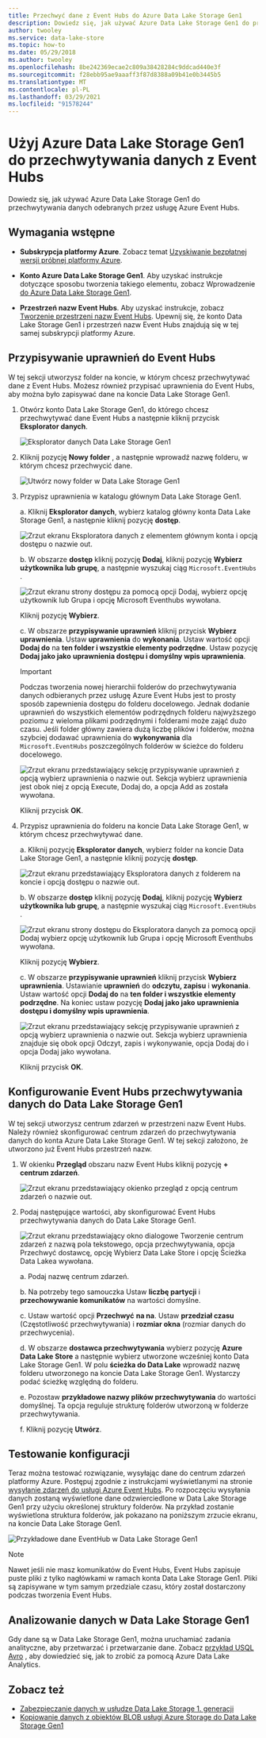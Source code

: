 ```yaml
---
title: Przechwyć dane z Event Hubs do Azure Data Lake Storage Gen1
description: Dowiedz się, jak używać Azure Data Lake Storage Gen1 do przechwytywania danych odebranych przez usługę Azure Event Hubs. Zacznij od sprawdzenia wymagań wstępnych.
author: twooley
ms.service: data-lake-store
ms.topic: how-to
ms.date: 05/29/2018
ms.author: twooley
ms.openlocfilehash: 8be242369ecae2c809a38428284c9ddcad440e3f
ms.sourcegitcommit: f28ebb95ae9aaaff3f87d8388a09b41e0b3445b5
ms.translationtype: MT
ms.contentlocale: pl-PL
ms.lasthandoff: 03/29/2021
ms.locfileid: "91578244"
---
```

# <a name="use-azure-data-lake-storage-gen1-to-capture-data-from-event-hubs"></a>Użyj Azure Data Lake Storage Gen1 do przechwytywania danych z Event Hubs

Dowiedz się, jak używać Azure Data Lake Storage Gen1 do przechwytywania danych odebranych przez usługę Azure Event Hubs.

## <a name="prerequisites"></a>Wymagania wstępne

* **Subskrypcja platformy Azure**. Zobacz temat [Uzyskiwanie bezpłatnej wersji próbnej platformy Azure](https://azure.microsoft.com/pricing/free-trial/).

* **Konto Azure Data Lake Storage Gen1**. Aby uzyskać instrukcje dotyczące sposobu tworzenia takiego elementu, zobacz Wprowadzenie [do Azure Data Lake Storage Gen1](data-lake-store-get-started-portal.md).

*  **Przestrzeń nazw Event Hubs**. Aby uzyskać instrukcje, zobacz [Tworzenie przestrzeni nazw Event Hubs](../event-hubs/event-hubs-create.md#create-an-event-hubs-namespace). Upewnij się, że konto Data Lake Storage Gen1 i przestrzeń nazw Event Hubs znajdują się w tej samej subskrypcji platformy Azure.


## <a name="assign-permissions-to-event-hubs"></a>Przypisywanie uprawnień do Event Hubs

W tej sekcji utworzysz folder na koncie, w którym chcesz przechwytywać dane z Event Hubs. Możesz również przypisać uprawnienia do Event Hubs, aby można było zapisywać dane na koncie Data Lake Storage Gen1. 

1. Otwórz konto Data Lake Storage Gen1, do którego chcesz przechwytywać dane Event Hubs a następnie kliknij przycisk **Eksplorator danych**.

    ![Eksplorator danych Data Lake Storage Gen1](./media/data-lake-store-archive-eventhub-capture/data-lake-store-open-data-explorer.png "Eksplorator danych Data Lake Storage Gen1")

1.  Kliknij pozycję **Nowy folder** , a następnie wprowadź nazwę folderu, w którym chcesz przechwycić dane.

    ![Utwórz nowy folder w Data Lake Storage Gen1](./media/data-lake-store-archive-eventhub-capture/data-lake-store-create-new-folder.png "Utwórz nowy folder w Data Lake Storage Gen1")

1. Przypisz uprawnienia w katalogu głównym Data Lake Storage Gen1. 

    a. Kliknij **Eksplorator danych**, wybierz katalog główny konta Data Lake Storage Gen1, a następnie kliknij pozycję **dostęp**.

    ![Zrzut ekranu Eksploratora danych z elementem głównym konta i opcją dostępu o nazwie out.](./media/data-lake-store-archive-eventhub-capture/data-lake-store-assign-permissions-to-root.png "Przypisywanie uprawnień dla Data Lake Storage Gen1 głównego")

    b. W obszarze **dostęp** kliknij pozycję **Dodaj**, kliknij pozycję **Wybierz użytkownika lub grupę**, a następnie wyszukaj ciąg `Microsoft.EventHubs` . 

    ![Zrzut ekranu strony dostępu za pomocą opcji Dodaj, wybierz opcję użytkownik lub Grupa i opcję Microsoft Eventhubs wywołana.](./media/data-lake-store-archive-eventhub-capture/data-lake-store-assign-eventhub-sp.png "Przypisywanie uprawnień dla Data Lake Storage Gen1 głównego")
    
    Kliknij pozycję **Wybierz**.

    c. W obszarze **przypisywanie uprawnień** kliknij przycisk **Wybierz uprawnienia**. Ustaw **uprawnienia** do **wykonania**. Ustaw wartość opcji **Dodaj do** na **ten folder i wszystkie elementy podrzędne**. Ustaw pozycję **Dodaj jako jako** **uprawnienia dostępu i domyślny wpis uprawnienia**.

    > [!IMPORTANT]
    > Podczas tworzenia nowej hierarchii folderów do przechwytywania danych odbieranych przez usługę Azure Event Hubs jest to prosty sposób zapewnienia dostępu do folderu docelowego.  Jednak dodanie uprawnień do wszystkich elementów podrzędnych folderu najwyższego poziomu z wieloma plikami podrzędnymi i folderami może zająć dużo czasu.  Jeśli folder główny zawiera dużą liczbę plików i folderów, można szybciej dodawać uprawnienia do **wykonywania** dla `Microsoft.EventHubs` poszczególnych folderów w ścieżce do folderu docelowego. 

    ![Zrzut ekranu przedstawiający sekcję przypisywanie uprawnień z opcją wybierz uprawnienia o nazwie out. Sekcja wybierz uprawnienia jest obok niej z opcją Execute, Dodaj do, a opcja Add as została wywołana.](./media/data-lake-store-archive-eventhub-capture/data-lake-store-assign-eventhub-sp1.png "Przypisywanie uprawnień dla Data Lake Storage Gen1 głównego")

    Kliknij przycisk **OK**.

1. Przypisz uprawnienia do folderu na koncie Data Lake Storage Gen1, w którym chcesz przechwytywać dane.

    a. Kliknij pozycję **Eksplorator danych**, wybierz folder na koncie Data Lake Storage Gen1, a następnie kliknij pozycję **dostęp**.

    ![Zrzut ekranu przedstawiający Eksploratora danych z folderem na koncie i opcją dostępu o nazwie out.](./media/data-lake-store-archive-eventhub-capture/data-lake-store-assign-permissions-to-folder.png "Przypisywanie uprawnień do folderu Data Lake Storage Gen1")

    b. W obszarze **dostęp** kliknij pozycję **Dodaj**, kliknij pozycję **Wybierz użytkownika lub grupę**, a następnie wyszukaj ciąg `Microsoft.EventHubs` . 

    ![Zrzut ekranu strony dostępu do Eksploratora danych za pomocą opcji Dodaj wybierz opcję użytkownik lub Grupa i opcję Microsoft Eventhubs wywołana.](./media/data-lake-store-archive-eventhub-capture/data-lake-store-assign-eventhub-sp.png "Przypisywanie uprawnień do folderu Data Lake Storage Gen1")
    
    Kliknij pozycję **Wybierz**.

    c. W obszarze **przypisywanie uprawnień** kliknij przycisk **Wybierz uprawnienia**. Ustawianie **uprawnień** do **odczytu, zapisu** i **wykonania**. Ustaw wartość opcji **Dodaj do** na **ten folder i wszystkie elementy podrzędne**. Na koniec ustaw pozycję **Dodaj jako jako** **uprawnienia dostępu i domyślny wpis uprawnienia**.

    ![Zrzut ekranu przedstawiający sekcję przypisywanie uprawnień z opcją wybierz uprawnienia o nazwie out. Sekcja wybierz uprawnienia znajduje się obok opcji Odczyt, zapis i wykonywanie, opcja Dodaj do i opcja Dodaj jako wywołana.](./media/data-lake-store-archive-eventhub-capture/data-lake-store-assign-eventhub-sp-folder.png "Przypisywanie uprawnień do folderu Data Lake Storage Gen1")
    
    Kliknij przycisk **OK**. 

## <a name="configure-event-hubs-to-capture-data-to-data-lake-storage-gen1"></a>Konfigurowanie Event Hubs przechwytywania danych do Data Lake Storage Gen1

W tej sekcji utworzysz centrum zdarzeń w przestrzeni nazw Event Hubs. Należy również skonfigurować centrum zdarzeń do przechwytywania danych do konta Azure Data Lake Storage Gen1. W tej sekcji założono, że utworzono już Event Hubs przestrzeń nazw.

1. W okienku **Przegląd** obszaru nazw Event Hubs kliknij pozycję **+ centrum zdarzeń**.

    ![Zrzut ekranu przedstawiający okienko przegląd z opcją centrum zdarzeń o nazwie out.](./media/data-lake-store-archive-eventhub-capture/data-lake-store-create-event-hub.png "Tworzenie centrum zdarzeń")

1. Podaj następujące wartości, aby skonfigurować Event Hubs przechwytywania danych do Data Lake Storage Gen1.

    ![Zrzut ekranu przedstawiający okno dialogowe Tworzenie centrum zdarzeń z nazwą pola tekstowego, opcja przechwytywania, opcja Przechwyć dostawcę, opcję Wybierz Data Lake Store i opcję Ścieżka Data Lakea wywołana.](./media/data-lake-store-archive-eventhub-capture/data-lake-store-configure-eventhub.png "Tworzenie centrum zdarzeń")

    a. Podaj nazwę centrum zdarzeń.
    
    b. Na potrzeby tego samouczka Ustaw **liczbę partycji** i **przechowywanie komunikatów** na wartości domyślne.
    
    c. Ustaw wartość opcji **Przechwyć** **na na**. Ustaw **przedział czasu** (Częstotliwość przechwytywania) i **rozmiar okna** (rozmiar danych do przechwycenia). 
    
    d. W obszarze **dostawca przechwytywania** wybierz pozycję **Azure Data Lake Store** a następnie wybierz utworzone wcześniej konto Data Lake Storage Gen1. W polu **ścieżka do Data Lake** wprowadź nazwę folderu utworzonego na koncie Data Lake Storage Gen1. Wystarczy podać ścieżkę względną do folderu.

    e. Pozostaw **przykładowe nazwy plików przechwytywania** do wartości domyślnej. Ta opcja reguluje strukturę folderów utworzoną w folderze przechwytywania.

    f. Kliknij pozycję **Utwórz**.

## <a name="test-the-setup"></a>Testowanie konfiguracji

Teraz można testować rozwiązanie, wysyłając dane do centrum zdarzeń platformy Azure. Postępuj zgodnie z instrukcjami wyświetlanymi na stronie [wysyłanie zdarzeń do usługi Azure Event Hubs](../event-hubs/event-hubs-dotnet-framework-getstarted-send.md). Po rozpoczęciu wysyłania danych zostaną wyświetlone dane odzwierciedlone w Data Lake Storage Gen1 przy użyciu określonej struktury folderów. Na przykład zostanie wyświetlona struktura folderów, jak pokazano na poniższym zrzucie ekranu, na koncie Data Lake Storage Gen1.

![Przykładowe dane EventHub w Data Lake Storage Gen1](./media/data-lake-store-archive-eventhub-capture/data-lake-store-eventhub-data-sample.png "Przykładowe dane EventHub w Data Lake Storage Gen1")

> [!NOTE]
> Nawet jeśli nie masz komunikatów do Event Hubs, Event Hubs zapisuje puste pliki z tylko nagłówkami w ramach konta Data Lake Storage Gen1. Pliki są zapisywane w tym samym przedziale czasu, który został dostarczony podczas tworzenia Event Hubs.
> 
>

## <a name="analyze-data-in-data-lake-storage-gen1"></a>Analizowanie danych w Data Lake Storage Gen1

Gdy dane są w Data Lake Storage Gen1, można uruchamiać zadania analityczne, aby przetwarzać i przetwarzanie dane. Zobacz [przykład USQL Avro](https://github.com/Azure/usql/tree/master/Examples/AvroExamples) , aby dowiedzieć się, jak to zrobić za pomocą Azure Data Lake Analytics.
  

## <a name="see-also"></a>Zobacz też
* [Zabezpieczanie danych w usłudze Data Lake Storage 1. generacji](data-lake-store-secure-data.md)
* [Kopiowanie danych z obiektów BLOB usługi Azure Storage do Data Lake Storage Gen1](data-lake-store-copy-data-azure-storage-blob.md)
